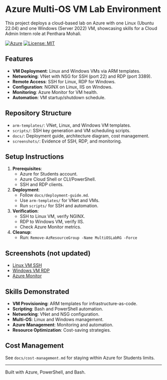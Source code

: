 # Azure Multi-OS VM Lab Environment

This project deploys a cloud-based lab on Azure with one Linux (Ubuntu 22.04) and one Windows (Server 2022) VM, showcasing skills for a Cloud Admin Intern role at Penthara Mohali.

[![Azure](https://img.shields.io/badge/Azure-Cloud-blue)](https://azure.microsoft.com)
[![License: MIT](https://img.shields.io/badge/License-MIT-yellow)](https://opensource.org/licenses/MIT)

## Features
- **VM Deployment**: Linux and Windows VMs via ARM templates.
- **Networking**: VNet with NSG for SSH (port 22) and RDP (port 3389).
- **Remote Access**: SSH for Linux, RDP for Windows.
- **Configuration**: NGINX on Linux, IIS on Windows.
- **Monitoring**: Azure Monitor for VM health.
- **Automation**: VM startup/shutdown schedule.

## Repository Structure
- `arm-templates/`: VNet, Linux, and Windows VM templates.
- `scripts/`: SSH key generation and VM scheduling scripts.
- `docs/`: Deployment guide, architecture diagram, cost management.
- `screenshots/`: Evidence of SSH, RDP, and monitoring.

## Setup Instructions
1. **Prerequisites**:
   - Azure for Students account.
   - Azure Cloud Shell or CLI/PowerShell.
   - SSH and RDP clients.
2. **Deployment**:
   - Follow `docs/deployment-guide.md`.
   - Use `arm-templates/` for VNet and VMs.
   - Run `scripts/` for SSH and automation.
3. **Verification**:
   - SSH to Linux VM, verify NGINX.
   - RDP to Windows VM, verify IIS.
   - Check Azure Monitor metrics.
4. **Cleanup**:
   - Run: `Remove-AzResourceGroup -Name MultiOSLabRG -Force`

## Screenshots (not updated)
- [Linux VM SSH](screenshots/linux-vm-ssh.png)
- [Windows VM RDP](screenshots/windows-vm-rdp.png)
- [Azure Monitor](screenshots/azure-monitor.png)

## Skills Demonstrated
- **VM Provisioning**: ARM templates for infrastructure-as-code.
- **Scripting**: Bash and PowerShell automation.
- **Networking**: VNet and NSG configuration.
- **Multi-OS**: Linux and Windows management.
- **Azure Management**: Monitoring and automation.
- **Resource Optimization**: Cost-saving strategies.

## Cost Management
See `docs/cost-management.md` for staying within Azure for Students limits.


---
Built with Azure, PowerShell, and Bash.
